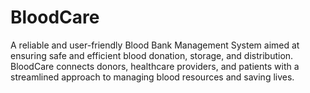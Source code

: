 <h1>BloodCare</h1>
<p>A reliable and user-friendly Blood Bank Management System aimed at ensuring safe and efficient blood donation, storage, and distribution. BloodCare connects donors, healthcare providers, and patients with a streamlined approach to managing blood resources and saving lives.</p>
